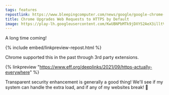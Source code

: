 ```yaml
---
tags: features
repostlink: https://www.bleepingcomputer.com/news/google/google-chrome-now-auto-upgrades-to-secure-connections-for-all-users/
title: Chrome Upgrades Web Requests to HTTPS by Default
image: https://play-lh.googleusercontent.com/KwUBNPbMTk9jDXYS2AeX3illtVRTkrKVh5xR1Mg4WHd0CG2tV4mrh1z3kXi5z_warlk=w600-h300-pc0xffffff-pd
---
```


A long time coming!

{% include embed/linkpreview-repost.html %}

Chrome supported this in the past through 3rd party extensions.

{% linkpreview "https://www.eff.org/deeplinks/2021/09/https-actually-everywhere" %}

Transparent security enhancement is generally a good thing! We'll see if my system can handle the extra load, and if any of my websites break! 🤬
